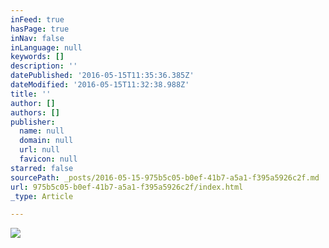 ```yaml
---
inFeed: true
hasPage: true
inNav: false
inLanguage: null
keywords: []
description: ''
datePublished: '2016-05-15T11:35:36.385Z'
dateModified: '2016-05-15T11:32:38.988Z'
title: ''
author: []
authors: []
publisher:
  name: null
  domain: null
  url: null
  favicon: null
starred: false
sourcePath: _posts/2016-05-15-975b5c05-b0ef-41b7-a5a1-f395a5926c2f.md
url: 975b5c05-b0ef-41b7-a5a1-f395a5926c2f/index.html
_type: Article

---
```

![](https://the-grid-user-content.s3-us-west-2.amazonaws.com/faed0346-eded-4079-8eae-5417089ebc2a.jpg)